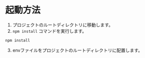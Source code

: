 # 起動方法
1. プロジェクトのルートディレクトリに移動します。
2. `npm install` コマンドを実行します。

```
npm install
```
3. envファイルをプロジェクトのルートディレクトリに配置します。
